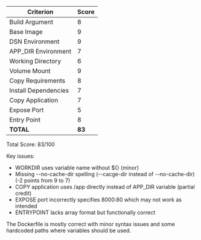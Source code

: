 | Criterion | Score |
|-----------|-------|
| Build Argument | 8 |
| Base Image | 9 |
| DSN Environment | 9 |
| APP_DIR Environment | 7 |
| Working Directory | 6 |
| Volume Mount | 9 |
| Copy Requirements | 8 |
| Install Dependencies | 7 |
| Copy Application | 7 |
| Expose Port | 5 |
| Entry Point | 8 |
| **TOTAL** | **83** |

Total Score: 83/100

Key issues:
- WORKDIR uses variable name without ${} (minor)
- Missing --no-cache-dir spelling (--cacge-dir instead of --no-cache-dir) (-2 points from 9 to 7)
- COPY application uses /app directly instead of APP_DIR variable (partial credit)
- EXPOSE port incorrectly specifies 8000:80 which may not work as intended
- ENTRYPOINT lacks array format but functionally correct

The Dockerfile is mostly correct with minor syntax issues and some hardcoded paths where variables should be used.